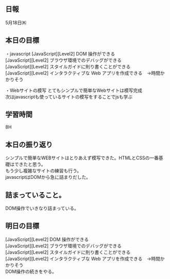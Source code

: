 ## 日報
5月18日㈭

## 本日の目標
・javascript [JavaScript][Level2] DOM 操作ができる  
[JavaScript][Level2] ブラウザ環境でのデバッグができる  
[JavaScript][Level2] スタイルガイドに則り書くことができる  
[JavaScript][Level2] インタラクティブな Web アプリを作成できる　→時間かかりそう  

・Webサイトの模写 
とてもシンプルで簡単なWebサイトは模写完成    
次はjavascriptも使っているサイトの模写をすることでjsも学ぶ

## 学習時間
8H

## 本日の振り返り
シンプルで簡単なWEBサイトはとりあえず模写できた。HTMLとCSSの一番基礎はできたと思う。  
もう少し複雑なサイトの練習も行う。  
javascriptはDOMから急に詰まりだした。

## 詰まっていること。
DOM操作でいきなり詰まっている。

## 明日の目標
[JavaScript][Level2] DOM 操作ができる  
[JavaScript][Level2] ブラウザ環境でのデバッグができる  
[JavaScript][Level2] スタイルガイドに則り書くことができる  
[JavaScript][Level2] インタラクティブな Web アプリを作成できる　→時間かかりそう  
DOM操作の続きをやる。

